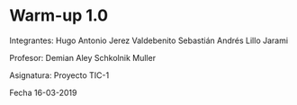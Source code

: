 Warm-up 1.0
==========================================

Integrantes:
Hugo Antonio Jerez Valdebenito
Sebastián Andrés Lillo Jarami

Profesor:
Demian Aley Schkolnik Muller

Asignatura:
Proyecto TIC-1

Fecha
16-03-2019

